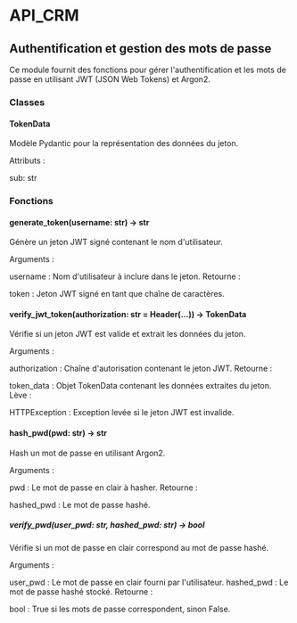 # API_CRM

## Authentification et gestion des mots de passe

Ce module fournit des fonctions pour gérer l'authentification et les mots de passe en utilisant JWT (JSON Web Tokens) et Argon2.

### Classes

#### TokenData
Modèle Pydantic pour la représentation des données du jeton.

Attributs :

sub: str
### Fonctions

#### generate_token(username: str) -> str
Génère un jeton JWT signé contenant le nom d'utilisateur.

Arguments :

username : Nom d'utilisateur à inclure dans le jeton.
Retourne :

token : Jeton JWT signé en tant que chaîne de caractères.
#### verify_jwt_token(authorization: str = Header(...)) -> TokenData
Vérifie si un jeton JWT est valide et extrait les données du jeton.

Arguments :

authorization : Chaîne d'autorisation contenant le jeton JWT.
Retourne :

token_data : Objet TokenData contenant les données extraites du jeton.
Lève :

HTTPException : Exception levée si le jeton JWT est invalide.
#### hash_pwd(pwd: str) -> str
Hash un mot de passe en utilisant Argon2.

Arguments :

pwd : Le mot de passe en clair à hasher.
Retourne :

hashed_pwd : Le mot de passe hashé.
##### verify_pwd(user_pwd: str, hashed_pwd: str) -> bool
Vérifie si un mot de passe en clair correspond au mot de passe hashé.

Arguments :

user_pwd : Le mot de passe en clair fourni par l'utilisateur.
hashed_pwd : Le mot de passe hashé stocké.
Retourne :

bool : True si les mots de passe correspondent, sinon False.
